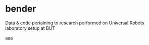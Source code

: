 bender
======

Data &amp; code pertaining to research performed on Universal Robots laboratory setup at BUT

aaa
